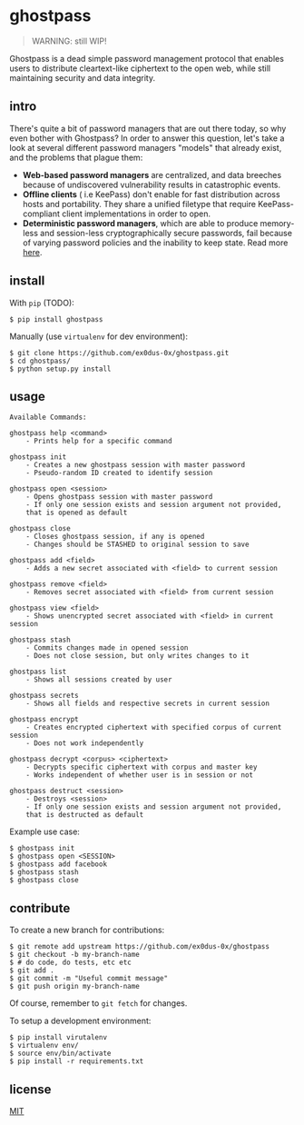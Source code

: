 # ghostpass

> WARNING: still WIP!

Ghostpass is a dead simple password management protocol that enables users to distribute cleartext-like ciphertext to the open web, while still maintaining security and data integrity.

## intro

There's quite a bit of password managers that are out there today, so why even bother with Ghostpass? In order to answer this question, let's take a look at several different password managers "models" that already exist, and the problems that plague them:

* __Web-based password managers__ are centralized, and data breeches because of undiscovered vulnerability results in catastrophic events.
* __Offline clients__ ( i.e KeePass) don't enable for fast distribution across hosts and portability. They share a unified filetype that require KeePass-compliant client implementations in order to open.
* __Deterministic password managers__, which are able to produce memory-less and session-less cryptographically secure passwords, fail because of varying password policies and the inability to keep state. Read more [here](https://tonyarcieri.com/4-fatal-flaws-in-deterministic-password-managers).

## install

With `pip` (TODO):

```
$ pip install ghostpass
```

Manually (use `virtualenv` for dev environment):

```
$ git clone https://github.com/ex0dus-0x/ghostpass.git
$ cd ghostpass/
$ python setup.py install
```

## usage

```
Available Commands:

ghostpass help <command>
    - Prints help for a specific command

ghostpass init
    - Creates a new ghostpass session with master password
    - Pseudo-random ID created to identify session

ghostpass open <session>
    - Opens ghostpass session with master password
    - If only one session exists and session argument not provided,
    that is opened as default

ghostpass close
    - Closes ghostpass session, if any is opened
    - Changes should be STASHED to original session to save

ghostpass add <field>
    - Adds a new secret associated with <field> to current session

ghostpass remove <field>
    - Removes secret associated with <field> from current session

ghostpass view <field>
    - Shows unencrypted secret associated with <field> in current session

ghostpass stash
    - Commits changes made in opened session
    - Does not close session, but only writes changes to it

ghostpass list
    - Shows all sessions created by user

ghostpass secrets
    - Shows all fields and respective secrets in current session

ghostpass encrypt
    - Creates encrypted ciphertext with specified corpus of current session
    - Does not work independently

ghostpass decrypt <corpus> <ciphertext>
    - Decrypts specific ciphertext with corpus and master key
    - Works independent of whether user is in session or not

ghostpass destruct <session>
    - Destroys <session>
    - If only one session exists and session argument not provided,
    that is destructed as default

```

Example use case:

```
$ ghostpass init
$ ghostpass open <SESSION>
$ ghostpass add facebook
$ ghostpass stash
$ ghostpass close
```

## contribute

To create a new branch for contributions:

```
$ git remote add upstream https://github.com/ex0dus-0x/ghostpass
$ git checkout -b my-branch-name
$ # do code, do tests, etc etc
$ git add .
$ git commit -m "Useful commit message"
$ git push origin my-branch-name
```

Of course, remember to `git fetch` for changes.

To setup a development environment:

```
$ pip install virutalenv
$ virtualenv env/
$ source env/bin/activate
$ pip install -r requirements.txt
```

## license

[MIT](https://codemuch.tech/license.txt)
